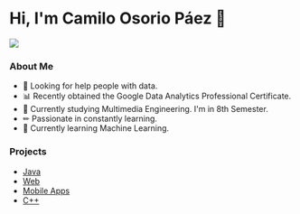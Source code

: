 # Hi, I'm Camilo Osorio Páez 👋

<img src = "https://i.imgur.com/IiwHw2k.jpg"/>

### About Me
- 🔎 Looking for help people with data.
- 📊 Recently obtained the Google Data Analytics Professional Certificate.
- 🎥 Currently studying Multimedia Engineering. I'm in 8th Semester.
- ✏ Passionate in constantly learning.
- 🧠 Currently learning Machine Learning.

### Projects
- <a href="https://github.com/caopdecode/Java-Projects">Java</a>
- <a href="">Web</a>
- <a href="https://github.com/caopdecode/Mobile-Apps">Mobile Apps</a>
- <a href="https://github.com/caopdecode/Cpp-projects">C++</a>
<!--
**caopdecode/caopdecode** is a ✨ _special_ ✨ repository because its `README.md` (this file) appears on your GitHub profile.

Here are some ideas to get you started:

- 🔭 I’m currently working on ...
- 🌱 I’m currently learning ...
- 👯 I’m looking to collaborate on ...
- 🤔 I’m looking for help with ...
- 💬 Ask me about ...
- 📫 How to reach me: ...
- 😄 Pronouns: ...
- ⚡ Fun fact: ...
-->


